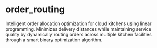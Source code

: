 # order_routing
Intelligent order allocation optimization for cloud kitchens using linear programming. Minimizes delivery distances while maintaining service quality by dynamically routing orders across multiple kitchen facilities through a smart binary optimization algorithm.
